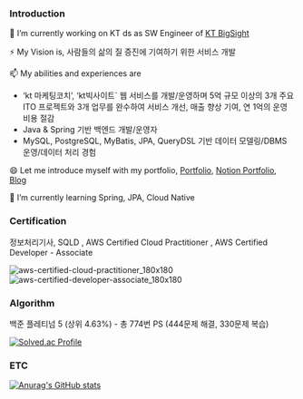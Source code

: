 ### Introduction

🔭 I’m currently working on KT ds as SW Engineer of [KT BigSight](https://bigsight.kt.com)

⚡ My Vision is, 사람들의 삶의 질 증진에 기여하기 위한 서비스 개발

📫 My abilities and experiences are
- ‘kt 마케팅코치’, ‘kt빅사이트` 웹 서비스를 개발/운영하며 5억 규모 이상의 3개 주요 ITO 프로젝트와 3개 업무를 완수하여 서비스 개선, 매출 향상 기여, 연 1억의 운영 비용 절감
- Java & Spring 기반 백엔드 개발/운영자
- MySQL, PostgreSQL, MyBatis, JPA, QueryDSL 기반 데이터 모델링/DBMS 운영/데이터 처리 경험

😄 Let me introduce myself with my portfolio, [Portfolio](https://github.com/user-attachments/files/16938346/Portpolio.pdf), [Notion Portfolio](https://woozy-passbook-7ae.notion.site/Evan-e80121ba5b3544d090a68339ac134162), [Blog](https://carnival.tistory.com/)

🌱 I’m currently learning Spring, JPA, Cloud Native

### Certification

정보처리기사, SQLD , AWS Certified Cloud Practitioner , AWS Certified Developer - Associate

![aws-certified-cloud-practitioner_180x180](https://github.com/user-attachments/assets/34967939-6558-4717-9d59-054c98c599b2)
![aws-certified-developer-associate_180x180](https://github.com/user-attachments/assets/2d3a2594-5a66-4401-a7a4-56b443ec0695)

### Algorithm

백준 플레티넘 5 (상위 4.63%) - 총 774번 PS (444문제 해결, 330문제 복습)

[![Solved.ac Profile](http://mazassumnida.wtf/api/v2/generate_badge?boj=stam0325)](https://solved.ac/stam0325/)

### ETC

[![Anurag's GitHub stats](https://github-readme-stats.vercel.app/api?username=carnival77)](https://github.com/anuraghazra/github-readme-stats)

<!--
**carnival77/carnival77** is a ✨ _special_ ✨ repository because its `README.md` (this file) appears on your GitHub profile.

Here are some ideas to get you started:

- 🔭 I’m currently working on ...
- 🌱 I’m currently learning ...
- 👯 I’m looking to collaborate on ...
- 🤔 I’m looking for help with ...
- 💬 Ask me about ...
- 📫 How to reach me: ...
- 😄 Pronouns: ...
- ⚡ Fun fact: ...
-->
